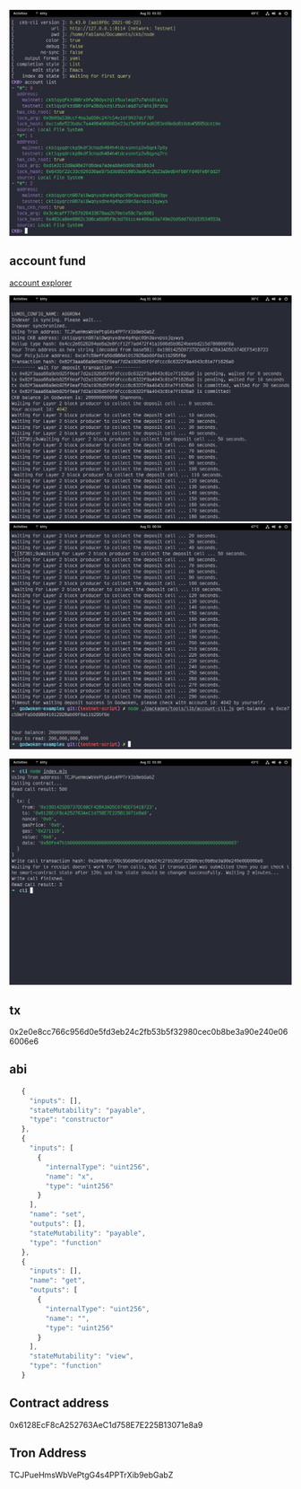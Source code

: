 ![](accounts.png)

## account fund
[account explorer](https://explorer.nervos.org/aggron/address/ckt1qyqrcn907al9wqnyxdne4g4hpc09n3avvpssjqywys)

![](1.png)
![](2.png)

![](call.png)

## tx
0x2e0e8cc766c956d0e5fd3eb24c2fb53b5f32980cec0b8be3a90e240e066006e6

## abi

```javascript
   {
     "inputs": [],
     "stateMutability": "payable",
     "type": "constructor"
   },
   {
     "inputs": [
       {
         "internalType": "uint256",
         "name": "x",
         "type": "uint256"
       }
     ],
     "name": "set",
     "outputs": [],
     "stateMutability": "payable",
     "type": "function"
   },
   {
     "inputs": [],
     "name": "get",
     "outputs": [
       {
         "internalType": "uint256",
         "name": "",
         "type": "uint256"
       }
     ],
     "stateMutability": "view",
     "type": "function"
   }
```

## Contract address
0x6128EcF8cA252763AeC1d758E7E225B13071e8a9

## Tron Address
TCJPueHmsWbVePtgG4s4PPTrXib9ebGabZ

